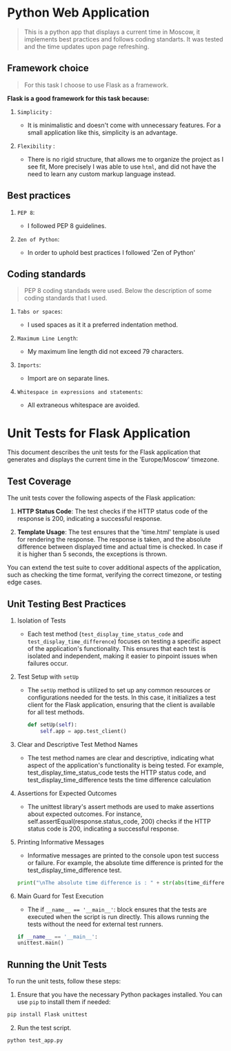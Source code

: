 # Python Web Application 

> This is a python app that displays a current time in Moscow, it implements best practices and follows coding standarts. It was tested and the time updates upon page refreshing.

## Framework choice

> For this task I choose to use Flask as a framework. 

**Flask is a good framework for this task because:**

1. `Simplicity` : 
    - It is minimalistic and doesn't come with unnecessary features. For a small application like this, simplicity is an advantage. 

2. `Flexibility` : 
    - There is no rigid structure, that allows me to organize the project as I see fit, More precisely I was able to use `html`, and did not have the need to learn any custom markup language instead.

## Best practices 

1. `PEP 8`:
    - I followed PEP 8 guidelines.

2. `Zen of Python`:
    - In order to uphold best practices I followed 'Zen of Python'


## Coding standards 

> PEP 8 coding standads were used. Below the description of some coding standards that I used.

1. `Tabs or spaces`: 
    - I used spaces as it it a preferred indentation method. 

2. `Maximum Line Length`: 
    - My maximum line length did not exceed 79 characters.

3. `Imports`:
    - Import are on separate lines.

4. `Whitespace in expressions and statements`: 
    - All extraneous whitespace are avoided.

# Unit Tests for Flask Application

This document describes the unit tests for the Flask application that generates and displays the current time in the 'Europe/Moscow' timezone.

## Test Coverage

The unit tests cover the following aspects of the Flask application:

1. **HTTP Status Code**: The test checks if the HTTP status code of the response is 200, indicating a successful response.

2. **Template Usage**: The test ensures that the 'time.html' template is used for rendering the response. The response is taken, and the absolute difference between displayed time and actual time is checked. In case if it is higher than 5 seconds, the exceptions is thrown. 

You can extend the test suite to cover additional aspects of the application, such as checking the time format, verifying the correct timezone, or testing edge cases.

## Unit Testing Best Practices

 1. Isolation of Tests
    - Each test method (`test_display_time_status_code` and `test_display_time_difference`) focuses on testing a specific aspect of the application's functionality. This ensures that each test is isolated and independent, making it easier to pinpoint issues when failures occur.

 2. Test Setup with `setUp`
    - The `setUp` method is utilized to set up any common resources or configurations needed for the tests. In this case, it initializes a test client for the Flask application, ensuring that the client is available for all test methods.
        ```python
        def setUp(self):
            self.app = app.test_client()
        ```

 3. Clear and Descriptive Test Method Names 
    - The test method names are clear and descriptive, indicating what aspect of the application's functionality is being tested. For example, test_display_time_status_code tests the HTTP status code, and test_display_time_difference tests the time difference calculation

 4. Assertions for Expected Outcomes 
    - The unittest library's assert methods are used to make assertions about expected outcomes. For instance, self.assertEqual(response.status_code, 200) checks if the HTTP status code is 200, indicating a successful response.

 5. Printing Informative Messages
    - Informative messages are printed to the console upon test success or failure. For example, the absolute time difference is printed for the test_display_time_difference test.
    ```python 
    print("\nThe absolute time difference is : " + str(abs(time_difference)))
    ```
 6. Main Guard for Test Execution 
    - The if ```__name__ == '__main__'```: block ensures that the tests are executed when the script is run directly. This allows running the tests without the need for external test runners.
    ```python 
    if __name__ == '__main__':
    unittest.main()
    ```

## Running the Unit Tests

To run the unit tests, follow these steps:

1. Ensure that you have the necessary Python packages installed. You can use `pip` to install them if needed:

```bash
pip install Flask unittest
```

2. Run the test script. 

```bash 
python test_app.py
```

